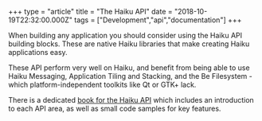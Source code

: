 +++
type = "article"
title = "The Haiku API"
date = "2018-10-19T22:32:00.000Z"
tags = ["Development","api","documentation"]
+++

<p class="intro">When building any application you should consider using the Haiku API building blocks. These are native Haiku libraries that make creating Haiku applications easy.</p>

These API perform very well on Haiku, and benefit from being able to use Haiku Messaging, Application Tiling and Stacking, and the Be Filesystem - which platform-independent toolkits like Qt or GTK+ lack.

There is a dedicated <a href="/docs/api">book for the Haiku API</a> which includes an introduction to each API area, as well as small code samples for key features.
